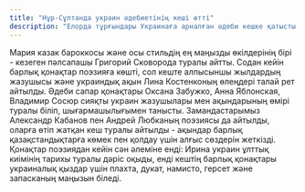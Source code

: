 ```yaml
---
title: "Нұр-Сұлтанда украин әдебиетінің кеші өтті"
description: "Елорда тұрғындары Украинаға арналған әдеби кешке қатысты. Кездесуді ұйымдастыруға керемет @probooks.kz қауымдастығы көмектесті — қонақтар бір жарым сағатқа украин мәдениеті әлеміне енді."
---
```


Мария казак бароккосы және осы стильдің ең маңызды өкілдерінің бірі - кезеген пәлсапашы Григорий Сковорода туралы айтты. Содан кейін барлық қонақтар поэзияға көшті, сол кеште алпысыншы жылдардың жазушысы және украиндық ақын Лина Костенконың өлеңдері талай рет айтылды. Әдеби сапар қонақтары Оксана Забужко, Анна Яблонская, Владимир Сосюр сияқты украин жазушылары мен ақындарының өмірі туралы біліп, шығармашылығымен танысты. Замандастарымыз Александр Кабанов пен Андрей Любканың поэзиясы да айтылды, оларға өтіп жатқан кеш туралы айтылды - ақындар барлық қазақстандықтарға көмек пен қолдау үшін алғыс сөздерін жеткізді. Қонақтар поэзиядан кейін сән әлеміне енді: Ирина украин ұлттық киімінің тарихы туралы дәріс оқыды, енді кештің барлық қонақтары украиналық қыздар үшін плахта, дукат, намисто, герсет және запасканың маңызын біледі.